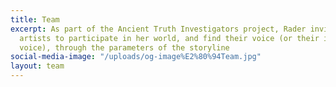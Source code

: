 ```yaml
---
title: Team
excerpt: As part of the Ancient Truth Investigators project, Rader invites fellow
  artists to participate in her world, and find their voice (or their imagined character's
  voice), through the parameters of the storyline
social-media-image: "/uploads/og-image%E2%80%94Team.jpg"
layout: team
---
```



